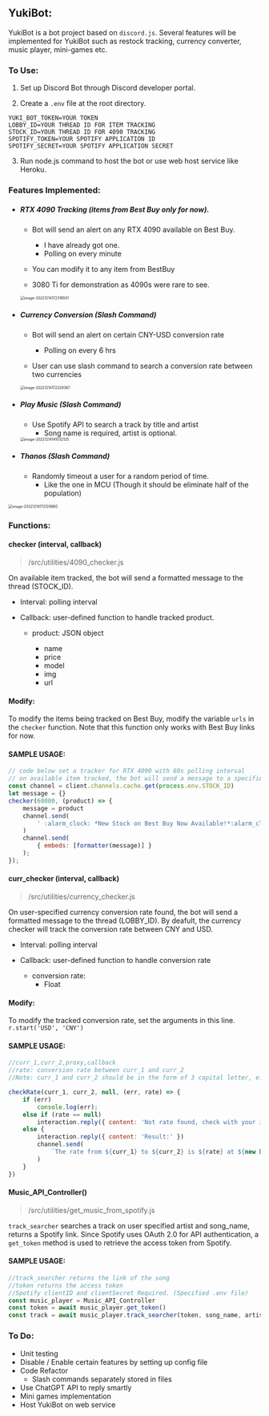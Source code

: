 ## YukiBot:

YukiBot is a bot project based on `discord.js`. Several features will be implemented for YukiBot such as restock tracking, currency converter, music player, mini-games etc.



### To Use:

1. Set up Discord Bot through Discord developer portal.

2. Create a `.env` file at the root directory.

```pseudocode
YUKI_BOT_TOKEN=YOUR TOKEN
LOBBY_ID=YOUR THREAD ID FOR ITEM TRACKING
STOCK_ID=YOUR THREAD ID FOR 4090 TRACKING
SPOTIFY_TOKEN=YOUR SPOTIFY APPLICATION ID
SPOTIFY_SECRET=YOUR SPOTIFY APPLICATION SECRET
```

3. Run node.js command to host the bot or use web host service like Heroku.



### Features Implemented:

* ##### RTX 4090 Tracking (items from Best Buy only for now). 

  * Bot will send an alert on any RTX 4090 available on Best Buy.
    * I have already got one.
    * Polling on every minute
  
  * You can modify it to any item from BestBuy
  * 3080 Ti for demonstration as 4090s were rare to see.
  
  <img src="https://live.staticflickr.com/65535/52564439268_4f1c6ebd6d_o.png" alt="image-20221214172316501" style="zoom:50%;" />



* ##### Currency Conversion (Slash Command)

  * Bot will send an alert on certain CNY-USD conversion rate
    * Polling on every 6 hrs

  * User can use slash command to search a conversion rate between two currencies

  <img src="https://live.staticflickr.com/65535/52563903731_7aa7b52fc6_o.png" alt="image-20221214172229387" style="zoom:50%;" />

  

* ##### Play Music (Slash Command)

  * Use Spotify API to search a track by title and artist
    * Song name is required, artist is optional.


  <img src="https://live.staticflickr.com/65535/52563440822_fd48a0d922_o.png" alt="image-20221214141032125" style="zoom: 50%;" />

  

* ##### Thanos (Slash Command)

  * Randomly timeout a user for a random period of time.
    * Like the one in MCU (Though it should be eliminate half of the population)


<img src="https://live.staticflickr.com/65535/52564359405_7aed19d25f_o.png" alt="image-20221214172128860" style="zoom:50%;" />



### Functions:

#### checker (interval, callback)

>  /src/utilities/4090_checker.js

On available item tracked, the bot will send a formatted message to the thread (STOCK_ID).

* Interval: polling interval

* Callback: user-defined function to handle tracked product.

  * product: JSON object

    * name
    * price
    * model
    * img
    * url

    

#### Modify:

To modify the items being tracked on Best Buy, modify the variable `urls` in the `checker` function. Note that this function only works with Best Buy links for now.



#### SAMPLE USAGE:

```javascript
// code below set a tracker for RTX 4090 with 60s polling interval
// on available item tracked, the bot will send a message to a specified thread
const channel = client.channels.cache.get(process.env.STOCK_ID)
let message = {}
checker(60000, (product) => {
    message = product
    channel.send(
        ' :alarm_clock: *New Stock on Best Buy Now Available!*:alarm_clock:'
    )
    channel.send(
        { embeds: [formatter(message)] }
    );
});
```



#### curr_checker (interval, callback)

>/src/utilities/currency_checker.js

On user-specified currency conversion rate found, the bot will send a formatted message to the thread (LOBBY_ID). By deafult, the currency checker will track the conversion rate between CNY and USD.

* Interval: polling interval

* Callback: user-defined function to handle conversion rate
  * conversion rate:
    * Float



#### Modify:

To modify the tracked conversion rate, set the arguments in this line. `r.start('USD', 'CNY')` 



#### SAMPLE USAGE:

```javascript
//curr_1,curr_2,proxy,callback
//rate: conversion rate between curr_1 and curr_2
//Note: curr_1 and curr_2 should be in the form of 3 capital letter, e.g. USD, GBP, CNY, JPY.

checkRate(curr_1, curr_2, null, (err, rate) => {
    if (err)
        console.log(err);
    else if (rate == null)
        interaction.reply({ content: 'Not rate found, check with your input.' })
    else {
        interaction.reply({ content: 'Result:' })
        channel.send(
            `The rate from ${curr_1} to ${curr_2} is ${rate} at ${new Date()}`
        )
    }
})
```



#### Music_API_Controller()

> /src/utilities/get_music_from_spotify.js

`track_searcher` searches a track on user specified artist and song_name, returns a Spotify link. Since Spotify uses OAuth 2.0 for API authentication, a `get_token` method is used to retrieve the access token from Spotify. 



#### SAMPLE USAGE:

```javascript
//track_searcher returns the link of the song
//token returns the access token
//Spotify clientID and clientSecret Required. (Specified .env file)
const music_player = Music_API_Controller
const token = await music_player.get_token()
const track = await music_player.track_searcher(token, song_name, artist_name)
```



### To Do:

* Unit testing
* Disable / Enable certain features by setting up config file
* Code Refactor
  * Slash commands separately stored in files
* Use ChatGPT API to reply smartly
* Mini games implementation
* Host YukiBot on web service